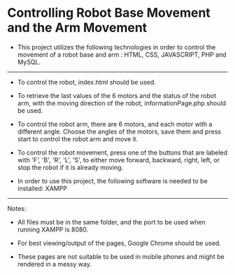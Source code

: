 # Controlling Robot Base Movement and the Arm Movement

- This project utilizes the following technologies in order to control the movement of a robot base and arm : HTML, CSS, JAVASCRIPT, PHP and MySQL.
-------------------------------------
- To control the robot, index.html should be used.

- To retrieve the last values of the 6 motors and the status of the robot arm, with the moving direction of the robot,  informationPage.php should be used.

- To control the robot arm, there are 6 motors, and each motor with a different angle. Choose the angles of the motors, save them and press start to control the robot arm and move it.

- To control the robot movement, press one of the buttons that are labeled with 'F', 'B', 'R', 'L', 'S',  to either move forward, backward, right, left, or stop the robot if it is already moving.

- In order to use this project, the following software is needed to be installed: 
XAMPP
-----------------------------------
Notes:

- All files must be in the same folder, and the port to be used when running XAMPP is 8080.

- For best viewing/output of the pages, Google Chrome should be used.

- These pages are not suitable to be used in mobile phones and might be rendered in a messy way.

